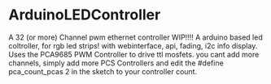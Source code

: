 # ArduinoLEDController
A 32 (or more) Channel pwm ethernet controller
WIP!!!!
A arduino based led coltroller, for rgb led strips! with webinterface, api, fading, i2c info display.
Uses the PCA9685 PWM Controller to drive ttl mosfets. you cant add more channels, simply add more PCS Controllers and edit the 
#define pca_count_pcas 2 in the sketch to your controller count.
